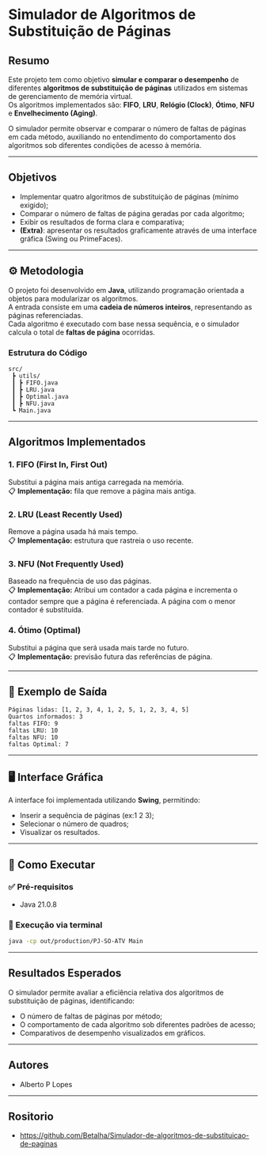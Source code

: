 # Simulador de Algoritmos de Substituição de Páginas

## Resumo
Este projeto tem como objetivo **simular e comparar o desempenho** de diferentes **algoritmos de substituição de páginas** utilizados em sistemas de gerenciamento de memória virtual.  
Os algoritmos implementados são: **FIFO**, **LRU**, **Relógio (Clock)**, **Ótimo**, **NFU** e **Envelhecimento (Aging)**.  

O simulador permite observar e comparar o número de faltas de páginas em cada método, auxiliando no entendimento do comportamento dos algoritmos sob diferentes condições de acesso à memória.

---

## Objetivos
- Implementar quatro algoritmos de substituição de páginas (mínimo exigido);
- Comparar o número de faltas de página geradas por cada algoritmo;
- Exibir os resultados de forma clara e comparativa;
- **(Extra)**: apresentar os resultados graficamente através de uma interface gráfica (Swing ou PrimeFaces).

---

## ⚙️ Metodologia
O projeto foi desenvolvido em **Java**, utilizando programação orientada a objetos para modularizar os algoritmos.  
A entrada consiste em uma **cadeia de números inteiros**, representando as páginas referenciadas.  
Cada algoritmo é executado com base nessa sequência, e o simulador calcula o total de **faltas de página** ocorridas.

### Estrutura do Código
```
src/
 ┣ utils/
 ┃ ┣ FIFO.java
 ┃ ┣ LRU.java
 ┃ ┣ Optimal.java
 ┃ ┣ NFU.java
 ┗ Main.java
```

---

## Algoritmos Implementados

### 1. FIFO (First In, First Out)
Substitui a página mais antiga carregada na memória.  
📋 **Implementação:** fila que remove a página mais antiga.

### 2. LRU (Least Recently Used)
Remove a página usada há mais tempo.  
📋 **Implementação:** estrutura que rastreia o uso recente.

### 3. NFU (Not Frequently Used)
Baseado na frequência de uso das páginas.  
📋 **Implementação:** Atribui um contador a cada página e incrementa o contador sempre que a página é referenciada. A página com o menor contador é substituída.

### 4. Ótimo (Optimal)
Substitui a página que será usada mais tarde no futuro.  
📋 **Implementação:** previsão futura das referências de página.

---

## 🧪 Exemplo de Saída

```
Páginas lidas: [1, 2, 3, 4, 1, 2, 5, 1, 2, 3, 4, 5]
Quartos informados: 3
faltas FIFO: 9
faltas LRU: 10
faltas NFU: 10
faltas Optimal: 7
```

---

## 🖥️ Interface Gráfica 
A interface foi implementada utilizando **Swing**, permitindo:
- Inserir a sequência de páginas (ex:1 2 3);
- Selecionar o número de quadros;
- Visualizar os resultados.

---

## 🚀 Como Executar

### ✅ Pré-requisitos
- Java 21.0.8  

### 🔧 Execução via terminal
```bash
java -cp out/production/PJ-SO-ATV Main
```

---

## Resultados Esperados
O simulador permite avaliar a eficiência relativa dos algoritmos de substituição de páginas, identificando:
- O número de faltas de páginas por método;
- O comportamento de cada algoritmo sob diferentes padrões de acesso;
- Comparativos de desempenho visualizados em gráficos.

---

## Autores
- Alberto P Lopes

---

## Rositorio
- https://github.com/Betalha/Simulador-de-algoritmos-de-substituicao-de-paginas


